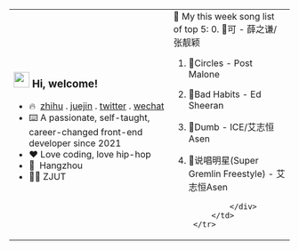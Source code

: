 <html>
    <table style="margin-left: auto; margin-right: auto; border: transparent;">
        <tr style="border: transparent;">
            <td style="border: transparent;">
              <h3> <img src="https://emojis.slackmojis.com/emojis/images/1621024394/39092/cat-roll.gif?1621024394" width="28" /> Hi, welcome! </h3>

- 🔥 &nbsp;<a href="https://www.zhihu.com/people/mi-qi-lin-60-52">zhihu</a> . <a href="https://juejin.cn/user/3421335917182461">juejin</a> . <a href="https://twitter.com/zonemeen">twitter</a> . <a href="https://cdn.jsdelivr.net/gh/miqilin21/static@master/img/wechat.jpg">wechat</a>
- ⌨️ A passionate, self-taught, career-changed front-end developer since 2021
- ❤️ Love coding, love hip-hop
- 📍 &nbsp;Hangzhou
- 👨‍🎓 ZJUT
            </td>
            <td style="border: transparent;">
                <div>🎵 My this week song list of top 5:
                      0. 🌈可 - 薛之谦/张靓颖
1. 🌈Circles - Post Malone
2. 🌈Bad Habits - Ed Sheeran
3. 🌈Dumb - ICE/艾志恒Asen
4. 🌈说唱明星(Super Gremlin Freestyle) - 艾志恒Asen

                </div>
            </td>
        </tr>
    </table>
</html>